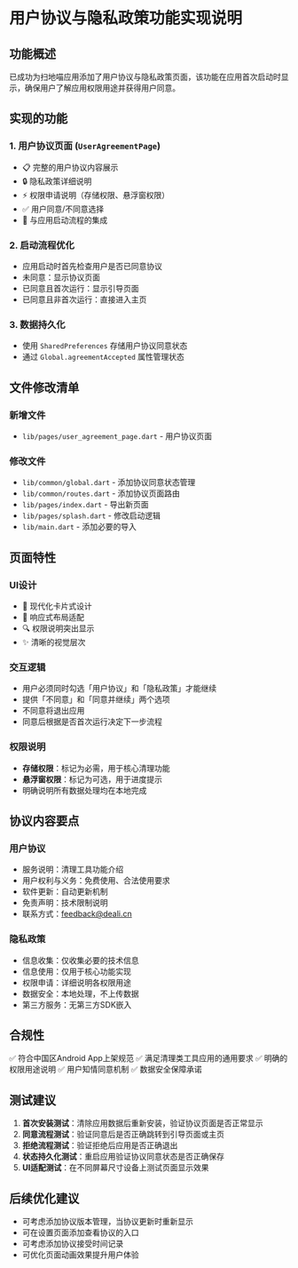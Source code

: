 # 用户协议与隐私政策功能实现说明

## 功能概述

已成功为扫地喵应用添加了用户协议与隐私政策页面，该功能在应用首次启动时显示，确保用户了解应用权限用途并获得用户同意。

## 实现的功能

### 1. 用户协议页面 (`UserAgreementPage`)
- 📋 完整的用户协议内容展示
- 🔒 隐私政策详细说明
- ⚡ 权限申请说明（存储权限、悬浮窗权限）
- ✅ 用户同意/不同意选择
- 🔄 与应用启动流程的集成

### 2. 启动流程优化
- 应用启动时首先检查用户是否已同意协议
- 未同意：显示协议页面
- 已同意且首次运行：显示引导页面
- 已同意且非首次运行：直接进入主页

### 3. 数据持久化
- 使用 `SharedPreferences` 存储用户协议同意状态
- 通过 `Global.agreementAccepted` 属性管理状态

## 文件修改清单

### 新增文件
- `lib/pages/user_agreement_page.dart` - 用户协议页面

### 修改文件
- `lib/common/global.dart` - 添加协议同意状态管理
- `lib/common/routes.dart` - 添加协议页面路由
- `lib/pages/index.dart` - 导出新页面
- `lib/pages/splash.dart` - 修改启动逻辑
- `lib/main.dart` - 添加必要的导入

## 页面特性

### UI设计
- 🎨 现代化卡片式设计
- 📱 响应式布局适配
- 🔍 权限说明突出显示
- ✨ 清晰的视觉层次

### 交互逻辑
- 用户必须同时勾选「用户协议」和「隐私政策」才能继续
- 提供「不同意」和「同意并继续」两个选项
- 不同意将退出应用
- 同意后根据是否首次运行决定下一步流程

### 权限说明
- **存储权限**：标记为必需，用于核心清理功能
- **悬浮窗权限**：标记为可选，用于进度提示
- 明确说明所有数据处理均在本地完成

## 协议内容要点

### 用户协议
- 服务说明：清理工具功能介绍
- 用户权利与义务：免费使用、合法使用要求
- 软件更新：自动更新机制
- 免责声明：技术限制说明
- 联系方式：feedback@deali.cn

### 隐私政策
- 信息收集：仅收集必要的技术信息
- 信息使用：仅用于核心功能实现
- 权限申请：详细说明各权限用途
- 数据安全：本地处理，不上传数据
- 第三方服务：无第三方SDK嵌入

## 合规性

✅ 符合中国区Android App上架规范
✅ 满足清理类工具应用的通用要求
✅ 明确的权限用途说明
✅ 用户知情同意机制
✅ 数据安全保障承诺

## 测试建议

1. **首次安装测试**：清除应用数据后重新安装，验证协议页面是否正常显示
2. **同意流程测试**：验证同意后是否正确跳转到引导页面或主页
3. **拒绝流程测试**：验证拒绝后应用是否正确退出
4. **状态持久化测试**：重启应用验证协议同意状态是否正确保存
5. **UI适配测试**：在不同屏幕尺寸设备上测试页面显示效果

## 后续优化建议

- 可考虑添加协议版本管理，当协议更新时重新显示
- 可在设置页面添加查看协议的入口
- 可考虑添加协议接受时间记录
- 可优化页面动画效果提升用户体验